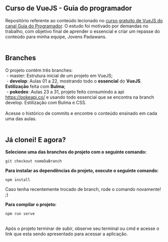 ## Curso de VueJS - Guia do programador

Repositório referente ao conteúdo lecionado no <a href="https://www.youtube.com/watch?v=npA_f0ztIt0&list=PLJ_KhUnlXUPteacVhunyK5M8SKIadeED0">curso gratuito de VueJS do canal Guia do Programador</a>. O estudo foi motivado por demandas no trabalho, com objetivo final de aprender o essencial e criar um repasse do conteúdo para minha equipe, Jovens Padawans.
<br/><br/> 
## Branches
O projeto contém três branches:<br/> 
&nbsp;- master: Estrutura inicial de um projeto em VueJS;<br/> 
&nbsp;- **develop**: Aulas 01 a 22, mostrando todo o **essencial** do **VueJS**. **Estilização** feita com **Bulma**;<br/> 
&nbsp;- **pokedex**: Aulas 23 a 31, projeto feito consumindo a api https://pokeapi.co/ e usando todo essencial que se encontra na branch develop. Estilização com Bulma e CSS.
<br/> <br/> 
Acesse o histórico de commits e encontre o conteúdo ensinado em cada uma das aulas.
<br/><br/>
## Já clonei! E agora?

**Selecione uma das branches do projeto com o seguinte comando:**
```
git checkout nomeDaBranch
```

**Para instalar as dependências do projeto, execute o seguinte comando:**
```
npm install
```
Caso tenha recentemente trocado de branch, rode o comando novamente! ;)
<br/>

**Para compilar o projeto:**
```
npm run serve
```
<br/>
Após o projeto terminar de subir, observe seu terminal ou cmd e acesse o link que esta sendo apresentado para acessar a aplicação.
